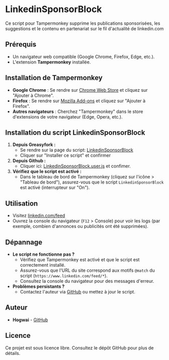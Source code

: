 # LinkedinSponsorBlock

Ce script pour Tampermonkey supprime les publications sponsorisées, les suggestions et le contenu en partenariat sur le fil d'actualité de linkedin.com

## Prérequis
- Un navigateur web compatible (Google Chrome, Firefox, Edge, etc.).
- L'extension **Tampermonkey** installée.

## Installation de Tampermonkey
   - **Google Chrome** : Se rendre sur  [Chrome Web Store](https://chromewebstore.google.com/detail/tampermonkey/dhdgffkkebhmkfjojejmpbldmpobfkfo?pli=1) et cliquez sur "Ajouter à Chrome".
   - **Firefox** : Se rendre sur [Mozilla Add-ons](https://addons.mozilla.org/fr/firefox/addon/tampermonkey/) et cliquez sur "Ajouter à Firefox".
   - **Autres navigateurs** : Cherchez "Tampermonkey" dans le store d'extensions de votre navigateur (Edge, Opera, etc.).

## Installation du script LinkedinSponsorBlock
1. **Depuis Greasyfork :**
    - Se rendre sur la page du script: [LinkedinSponsorBlock](https://greasyfork.org/fr/scripts/545906-puretechblock) 
    - Cliquer sur "Installer ce script" et confirmer
2. **Depuis Github :**
   - Cliquer ici: [LinkedinSponsorBlock.user.js](https://github.com/Hogwai/PureTechBlock/raw/refs/heads/main/LinkedinSponsorBlock.user.js) et confimer.
3. **Vérifiez que le script est activé :**
   - Dans le tableau de bord de Tampermonkey (cliquez sur l'icône > "Tableau de bord"), assurez-vous que le script `LinkedinSponsorBlock` est activé (interrupteur sur "On").

## Utilisation
- Visitez [linkedin.com/feed](https://www.linkedin.com/feed/)
- Ouvrez la console du navigateur (`F12` > Console) pour voir les logs (par exemple, combien d'annonces ou publicités ont été supprimées).

## Dépannage
- **Le script ne fonctionne pas ?**
  - Vérifiez que Tampermonkey est activé et que le script est correctement installé.
  - Assurez-vous que l'URL du site correspond aux motifs `@match` du script (`https://www.linkedin.com/feed/*`).
  - Consultez la console du navigateur pour des messages d'erreur.
- **Problèmes persistants ?**
  - Contactez l'auteur via [GitHub](https://github.com/Hogwai/LinkedinSponsorBlock/) ou mettez à jour le script.

## Auteur
- **Hogwai** - [GitHub](https://github.com/Hogwai)

## Licence
Ce projet est sous licence libre. Consultez le dépôt GitHub pour plus de détails.